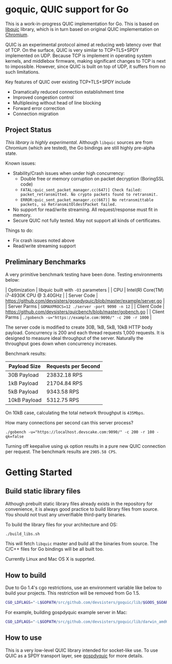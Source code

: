 goquic, QUIC support for Go
===========================

This is a work-in-progress QUIC implementation for Go. This is based on
[libquic](https://github.com/devsisters/libquic) library, which is in turn based
on original QUIC implementation on [Chromium](http://www.chromium.org/quic).

QUIC is an experimental protocol aimed at reducing web latency over that of TCP.
On the surface, QUIC is very similar to TCP+TLS+SPDY implemented on UDP. Because
TCP is implement in operating system kernels, and middlebox firmware, making
significant changes to TCP is next to impossible. However, since QUIC is built
on top of UDP, it suffers from no such limitations.

Key features of QUIC over existing TCP+TLS+SPDY include

  * Dramatically reduced connection establishment time
  * Improved congestion control
  * Multiplexing without head of line blocking
  * Forward error correction
  * Connection migration

## Project Status

*This library is highly experimental.* Although `libquic` sources are from
Chromium (which are tested), the Go bindings are still highly pre-alpha state.

Known issues:

  * Stability/Crash issues when under high concurrency:
    * Double free or memory corruption on packet decryption (BoringSSL code)
    * `FATAL:quic_sent_packet_manager.cc(647)] Check failed: packet_retransmitted. No crypto packets found to retransmit.`
    * `ERROR:quic_sent_packet_manager.cc(667)] No retransmittable packets, so RetransmitOldestPacket failed.`
  * No support for read/write streaming. All request/response must fit in
    memory.
  * Secure QUIC not fully tested. May not support all kinds of certificates.

Things to do:

  * Fix crash issues noted above
  * Read/write streaming support

## Preliminary Benchmarks

A very primitive benchmark testing have been done. Testing environments below:

| Optimization | libquic built with `-O3` parameters                       |
| CPU          | Intel(R) Core(TM) i7-4930K CPU @ 3.40GHz                  |
| Server Code  | https://github.com/devsisters/gospdyquic/blob/master/example/server.go |
| Server Parms | `GOMAXPROCS=12 ./server -port 9090 -n 12`                 |
| Client Code  | https://github.com/devsisters/quicbench/blob/master/gobench.go |
| Client Parms | `./gobench -u="https://example.com:9090/" -c 200 -r 1000` |

The server code is modified to create 30B, 1kB, 5kB, 10kB HTTP body payload.
Concurrency is 200 and each thread requests 1,000 requests. It is designed to
measure ideal throughput of the server. Naturally the throughput goes down when
concurrency increases.

Benchmark results:

| Payload Size | Requests per Second |
| ------------ | ------------------- |
| 30B Payload  | 23832.18 RPS        |
| 1kB Payload  | 21704.84 RPS        |
| 5kB Payload  | 9343.58 RPS         |
| 10kB Payload | 5312.75 RPS         |

On 10kB case, calculating the total network throughput is `435Mbps`.

How many connections per second can this server process?

`./gobench -u="https://localhost.devscake.com:9090/" -c 200 -r 100 -qk=false`

Turning off keepalive using `qk` option results in a pure new QUIC connection
per request. The benchmark results are `2905.58 CPS`.


Getting Started
===============

## Build static library files

Although prebuilt static library files already exists in the repository for
convenience, it is always good practice to build library files from source. You
should not trust any unverifiable third-party binaries.

To build the library files for your architecture and OS:

```bash
./build_libs.sh
```

This will fetch `libquic` master and build all the binaries from source. The
C/C++ files for Go bindings will be all built too.

Currently Linux and Mac OS X is supprted.

## How to build

Due to Go 1.4's cgo restrictions, use an environment variable like below to
build your projects. This restriction will be removed from Go 1.5.

```bash
CGO_LDFLAGS="-L$GOPATH/src/github.com/devsisters/goquic/lib/$GOOS_$GOARCH"
```

For example, building gospdyquic example server in Mac:

```bash
CGO_LDFLAGS="-L$GOPATH/src/github.com/devsisters/goquic/lib/darwin_amd64" go build github.com/devsisters/gospdyquic/example
```

## How to use

This is a very low-level QUIC library intended for socket-like use. To use QUIC
as a SPDY transport layer, see
[gospdyquic](https://github.com/devsisters/gospdyquic) for more details.
